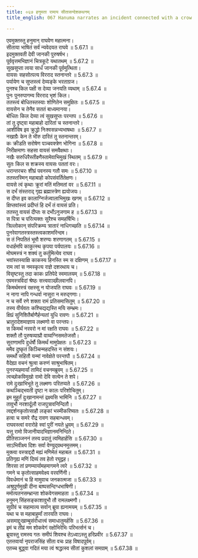 ```yaml
---
title: ०६७ हनुमता रामाय सीतासन्देशकथनम्
title_english: 067 Hanuma narrates an incident connected with a crow

---
```

<div class="audioEmbed"  caption="श्रीराम-हरिसीताराममूर्ति-घनपाठिभ्यां वचनम्" src="https://archive.org/download/Ramayana-recitation-Sriram-harisItArAmamUrti-Ghanapaati-v2/Kanda_5/Kanda_5_SK-067-Hanuma_narrates_an_incident_connected_with_a_crow.mp3"></div>

  
एवमुक्तस्तु हनुमान् राघवेण महात्मना।  
सीताया भाषितं सर्वं न्यवेदयत राघवे ॥ 5.67.1 ॥   
इदमुक्तवती देवी जानकी पुरुषर्षभ।  
पूर्ववृत्तमभिज्ञानं चित्रकूटे यथातथम् ॥ 5.67.2 ॥   
सुखसुप्ता त्वया सार्धं जानकी पूर्वमुत्थिता।  
वायसः सहसोत्पत्य विरराद स्तनान्तरे ॥ 5.67.3 ॥   
पर्यायेण च सुप्तस्त्वं देव्यङ्के भरताग्रज।  
पुनश्च किल पक्षी स देव्या जनयति व्यथाम् ॥ 5.67.4 ॥   
पुनः पुनरुपागम्य विरराद भृशं किल।  
ततस्त्वं बोधितस्तस्याः शोणितेन समुक्षितः ॥ 5.67.5 ॥   
वायसेन च तेनैव सततं बाध्यमानया।  
बोधितः किल देव्या त्वं सुखसुप्तः परन्तप ॥ 5.67.6 ॥   
तां तु दृष्ट्वा महाबाहो दारितां च स्तनान्तरे।  
आशीविष इव क्रुद्धो निःश्वसन्नभ्यभाषथाः ॥ 5.67.7 ॥   
नखाग्रैः केन ते भीरु दारितं तु स्तनान्तरम्।  
कः क्रीडति सरोषेण पञ्चवक्त्रेण भोगिना ॥ 5.67.8 ॥   
निरीक्षमाणः सहसा वायसं समवैक्षथाः।  
नखैः सरुधिरैस्तीक्ष्णैस्तामेवाभिमुखं स्थितम् ॥ 5.67.9 ॥   
सुतः किल स शक्रस्य वायसः पततां वरः।  
धरान्तरचरः शीघ्रं पवनस्य गतौ समः ॥ 5.67.10 ॥   
ततस्तस्मिन् महाबाहो कोपसंवर्तितेक्षणः।  
वायसे त्वं कृथाः क्रूरां मतिं मतिमतां वर ॥ 5.67.11 ॥   
स दर्भं संस्तराद् गृह्य ब्रह्मास्त्रेण ह्ययोजयः।  
स दीप्त इव कालाग्निर्जज्वालाभिमुखः खगम् ॥ 5.67.12 ॥   
क्षिप्तवांस्त्वं प्रदीप्तं हि दर्भं तं वायसं प्रति।  
ततस्तु वायसं दीप्तः स दर्भोऽनुजगाम ह ॥ 5.67.13 ॥   
स पित्रा च परित्यक्तः सुरैश्च समहर्षिभिः।  
त्रिल्लोकान् संपरिक्रम्य त्रातारं नाधिगच्छति ॥ 5.67.14 ॥   
पुनरेवागतस्त्रस्तस्त्वकाशमरिन्दम।  
स तं निपतितं भूमौ शरण्यः शरणागतम् ॥ 5.67.15 ॥   
वधार्हमपि काकुत्स्थ कृपया पर्यपालयः ॥ 5.67.16 ॥   
मोघमस्त्रं न शक्यं तु कर्तुमित्येव राघव।  
भवांस्तस्याक्षि काकस्य हिनस्ति स्म स दक्षिणम् ॥ 5.67.17 ॥   
राम त्वां स नमस्कृत्य राज्ञे दशरथाय च।  
विसृष्टस्तु तदा काकः प्रतिपेदे स्वमालयम् ॥ 5.67.18 ॥   
एवमस्त्रविदां श्रेष्ठः सत्त्ववाञ्छीलवानपि।  
किमर्थमस्त्रं रक्षस्सु न योजयति राघवः ॥ 5.67.19 ॥   
न नागा नापि गन्धर्वा नासुरा न मरुद्गणाः।  
न च सर्वे रणे शक्ता रामं प्रतिसमासितुम् ॥ 5.67.20 ॥   
तस्य वीर्यवतः कश्चिद्यद्यस्ति मयि सम्भ्रमः।  
क्षिप्रं सुनिशितैर्बाणैर्हन्यतां युधि रावणः ॥ 5.67.21 ॥   
भ्रातुरादेशमाज्ञाय लक्ष्मणो वा परन्तपः।  
स किमर्थं नरवरो न मां रक्षति राघवः ॥ 5.67.22 ॥   
शक्तौ तौ पुरुषव्याघ्रौ वाय्वग्निसमतेजसौ।  
सुराणामपि दुर्धर्षौ किमर्थं मामुपेक्षतः ॥ 5.67.23 ॥   
ममैव दुष्कृतं किञ्चिन्महदस्ति न संशयः।  
समर्थो सहितौ यन्मां नावेक्षेते परन्तपौ ॥ 5.67.24 ॥   
वैदेह्या वचनं श्रुत्वा करुणं साश्रुभाषितम्।  
पुनरप्यहमार्यां तामिदं वचनमब्रुवम् ॥ 5.67.25 ॥   
त्वच्छोकविमुखो रामो देवि सत्येन ते शपे।  
रामे दुःखाभिभूते तु लक्ष्मणः परितप्यते ॥ 5.67.26 ॥   
कथञ्चिद्भवती दृष्टा न कालः परिशोचितुम्।  
इम मुहूर्तं दुःखानामन्तं द्रक्ष्यसि भामिनि ॥ 5.67.27 ॥   
तावुभौ नरशार्दूलौ राजपुत्रावनिन्दितौ।  
त्वद्दर्शनकृतोत्साहौ लङ्कां भस्मीकरिष्यतः ॥ 5.67.28 ॥   
हत्वा च समरे रौद्र रावण सहबान्धवम्।  
राघवस्त्वां वरारोहे स्वां पुरीं नयते ध्रुवम् ॥ 5.67.29 ॥   
यत्तु रामो विजानीयादभिज्ञानमनिन्दिते।  
प्रीतिसञ्जननं तस्य प्रदातुं त्वमिहार्हसि ॥ 5.67.30 ॥   
साऽभिवीक्ष्य दिशः सर्वा वेण्युद्ग्रथनमुत्तमम्।  
मुक्त्वा वस्त्राद्ददौ मह्यं मणिमेतं महाबल ॥ 5.67.31 ॥   
प्रतिगृह्य मणिं दिव्यं तव हेतो रघूद्वह।  
शिरसा तां प्रणम्यार्यामहमागमने त्वरे ॥ 5.67.32 ॥   
गमने च कृतोत्साहमवेक्ष्य वरवर्णिनी।  
विवर्धमानं च हि मामुवाच जनकात्मजा ॥ 5.67.33 ॥   
अश्रुपूर्णमुखी दीना बाष्पसन्दिग्धभाषिणी।  
ममोत्पतनसम्भ्रान्ता शोकवेगसमाहता ॥ 5.67.34 ॥   
हनुमन् सिंहसङ्काशावुभौ तौ रामलक्ष्मणौ।  
सुग्रीवं च सहामात्य सर्वान् ब्रूया ह्यनामयम् ॥ 5.67.35 ॥   
यथा च स महाबाहुर्मां तारयति राघवः।  
असमाद्दुःखाम्बुसंरोधात्त्वं समाधातुमर्हसि ॥ 5.67.36 ॥   
इमं च तीव्रं मम शोकवेगं रक्षोभिरेभिः परिभर्त्सनं च।  
ब्रूयास्तु रामस्य गतः समीपं शिवश्च तेऽध्वाऽस्तु हरिप्रवीर ॥ 5.67.37 ॥   
एतत्तवार्या नृपराजसिंह सीता वचः प्राह विषादपूर्वम्।  
एतच्च बुद्ध्वा गदितं मया त्वं श्रद्धत्स्व सीतां कुशलां समग्राम् ॥ 5.67.38 ॥   